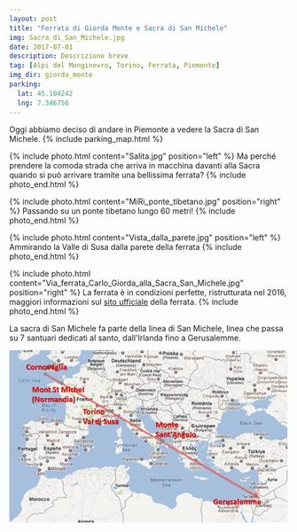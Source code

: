 ```yaml
---
layout: post
title: "Ferrata di Giorda Monte e Sacra di San Michele"
img: Sacra_di_San_Michele.jpg
date: 2017-07-01
description: Descrizione breve
tag: [Alpi del Monginevro, Torino, Ferrata, Piemonte]
img_dir: giorda_monte
parking:
  lat: 45.104242
  lng: 7.346756
---
```


Oggi abbiamo deciso di andare in Piemonte a vedere la Sacra di San Michele.
{% include parking_map.html %}

{% include photo.html content="Salita.jpg" position="left" %}
Ma perché prendere la comoda strada che arriva in macchina davanti alla Sacra quando si può arrivare tramite una bellissima ferrata?
{% include photo_end.html %}

{% include photo.html content="MiRi_ponte_tibetano.jpg" position="right" %}
Passando su un ponte tibetano lungo 60 metri!
{% include photo_end.html %}

{% include photo.html content="Vista_dalla_parete.jpg" position="left" %}
Ammirando la Valle di Susa dalla parete della ferrata
{% include photo_end.html %}

{% include photo.html content="Via_ferrata_Carlo_Giorda_alla_Sacra_San_Michele.jpg" position="right" %}
La ferrata è in condizioni perfette, ristrutturata nel 2016, maggiori informazioni sul [sito ufficiale](https://ferratadellasacra.com/) della ferrata.
{% include photo_end.html %}


La sacra di San Michele fa parte della linea di San Michele, linea che passa su 7 santuari dedicati al santo, dall'Irlanda fino a Gerusalemme.

<img src="/assets/img/giorda_monte/Linea_San_Michele.jpg"/>
